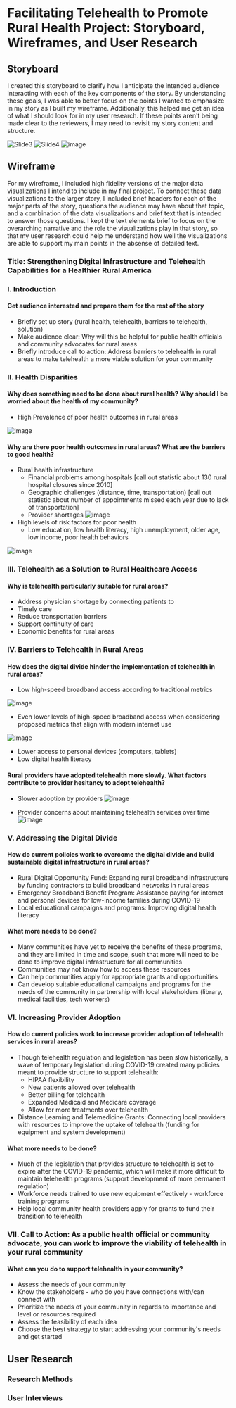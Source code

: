 
# Facilitating Telehealth to Promote Rural Health Project: Storyboard, Wireframes, and User Research

## Storyboard

I created this storyboard to clarify how I anticipate the intended audience interacting with each of the key components of the story. By understanding these goals, I was able to better focus on the points I wanted to emphasize in my story as I built my wireframe. Additionally, this helped me get an idea of what I should look for in my user research. If these points aren't being made clear to the reviewers, I may need to revisit my story content and structure.

![Slide3](https://user-images.githubusercontent.com/93174933/143091512-3cb9abaa-b2f7-4005-8875-81e625823d3f.PNG)
![Slide4](https://user-images.githubusercontent.com/93174933/143091526-0698dffe-bc11-4d96-936d-ebff72095d39.PNG)
![image](https://user-images.githubusercontent.com/93174933/143138107-0d97a075-3b55-40a6-af5e-a024918c0d1f.png)



## Wireframe

For my wireframe, I included high fidelity versions of the major data visualizations I intend to include in my final project. To connect these data visualizations to the larger story, I included brief headers for each of the major parts of the story, questions the audience may have about that topic, and a combination of the data visualizations and brief text that is intended to answer those questions. I kept the text elements brief to focus on the overarching narrative and the role the visualizations play in that story, so that my user research could help me understand how well the visualizations are able to support my main points in the absense of detailed text.

### Title: Strengthening Digital Infrastructure and Telehealth Capabilities for a Healthier Rural America

### I. Introduction
#### Get audience interested and prepare them for the rest of the story
- Briefly set up story (rural health, telehealth, barriers to telehealth, solution)
- Make audience clear: Why will this be helpful for public health officials and community advocates for rural areas
- Briefly introduce call to action: Address barriers to telehealth in rural areas to make telehealth a more viable solution for your community

### II. Health Disparities
#### Why does something need to be done about rural health? Why should I be worried about the health of my community?
- High Prevalence of poor health outcomes in rural areas

![image](https://user-images.githubusercontent.com/93174933/143092547-73ec884a-3380-4b77-be74-5e993fe80624.png)

#### Why are there poor health outcomes in rural areas? What are the barriers to good health?
- Rural health infrastructure
  - Financial problems among hospitals [call out statistic about 130 rural hospital closures since 2010]
  - Geographic challenges (distance, time, transportation) [call out statistic about number of appointments missed each year due to lack of transportation]
  - Provider shortages 
![image](https://user-images.githubusercontent.com/93174933/143093028-7bf094a7-5e63-460b-ae61-87b37f064ec4.png)
- High levels of risk factors for poor health
   - Low education, low health literacy, high unemployment, older age, low income, poor health behaviors

![image](https://user-images.githubusercontent.com/93174933/143093171-81687eb4-16bd-4268-981d-566ad309c984.png)

### III. Telehealth as a Solution to Rural Healthcare Access

#### Why is telehealth particularly suitable for rural areas?
- Address physician shortage by connecting patients to 
- Timely care
- Reduce transportation barriers
- Support continuity of care 
- Economic benefits for rural areas

### IV. Barriers to Telehealth in Rural Areas

#### How does the digital divide hinder the implementation of telehealth in rural areas?
- Low high-speed broadband access according to traditional metrics

![image](https://user-images.githubusercontent.com/93174933/143128906-ed098a65-a051-4bc9-bb2e-c38d1cba7952.png)

- Even lower levels of high-speed broadband access when considering proposed metrics that align with modern internet use

![image](https://user-images.githubusercontent.com/93174933/143129707-472306c6-91e5-4657-b15a-e46943f32a76.png)


- Lower access to personal devices (computers, tablets)
- Low digital health literacy

#### Rural providers have adopted telehealth more slowly. What factors contribute to provider hesitancy to adopt telehealth?

- Slower adoption by providers
![image](https://user-images.githubusercontent.com/93174933/143130366-40dd0ba2-a89a-4b50-b52f-ed8df8482389.png)

- Provider concerns about maintaining telehealth services over time
![image](https://user-images.githubusercontent.com/93174933/143133045-b66bd989-ef28-405a-80dc-df19c36219f4.png)

### V. Addressing the Digital Divide 

#### How do current policies work to overcome the digital divide and build sustainable digital infrastructure in rural areas?

- Rural Digital Opportunity Fund: Expanding rural broadband infrastructure by funding contractors to build broadband networks in rural areas
- Emergency Broadband Benefit Program: Assistance paying for internet and personal devices for low-income families during COVID-19
- Local educational campaigns and programs: Improving digital health literacy

#### What more needs to be done?

- Many communities have yet to receive the benefits of these programs, and they are limited in time and scope, such that more will need to be done to improve digital infrastructure for all communities
- Communities may not know how to access these resources 
- Can help communities apply for appropriate grants and opportunities
- Can develop suitable educational campaigns and programs for the needs of the community in partnership with local stakeholders (library, medical facilities, tech workers)

### VI. Increasing Provider Adoption

#### How do current policies work to increase provider adoption of telehealth services in rural areas?

- Though telehealth regulation and legislation has been slow historically, a wave of temporary legislation during COVID-19 created many policies meant to provide structure to support telehealth:
    - HIPAA flexibility
    - New patients allowed over telehealth
    - Better billing for telehealth
    - Expanded Medicaid and Medicare coverage 
    - Allow for more treatments over telehealth
- Distance Learning and Telemedicine Grants: Connecting local providers with resources to improve the uptake of telehealth (funding for equipment and system development)

#### What more needs to be done?
- Much of the legislation that provides structure to telehealth is set to expire after the COVID-19 pandemic, which will make it more difficult to maintain telehealth programs (support development of more permanent regulation) 
- Workforce needs trained to use new equipment effectively - workforce training programs
- Help local community health providers apply for grants to fund their transition to telehealth

### VII. Call to Action: As a public health official or community advocate, you can work to improve the viability of telehealth in your rural community

#### What can you do to support telehealth in your community?

- Assess the needs of your community
- Know the stakeholders - who do you have connections with/can connect with 
- Prioritize the needs of your community in regards to importance and level or resources required
- Assess the feasibility of each idea
- Choose the best strategy to start addressing your community's needs and get started 

## User Research

### Research Methods

### User Interviews


